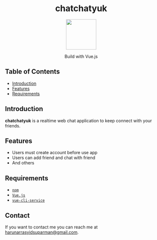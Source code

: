 <h1 align="center">chatchatyuk</h1>
<p align="center">
  <img height="100" src="https://vuejs.org/images/logo.png">
</p>
<p align="center">
  Build with Vue.js
</p>

## Table of Contents

- [Introduction](#introduction)
- [Features](#features)
- [Requirements](#requirements)

## Introduction
<b>chatchatyuk</b> is a realtime web chat application to keep connect with your friends.

## Features
* Users must create account before use app
* Users can add friend and chat with friend
* And others

## Requirements
* [`npm`](https://www.npmjs.com/get-npm)
* [`Vue.js`](https://vuejs.org/)
* [`vue-cli-service`](https://cli.vuejs.org/)

## Contact

If you want to contact me you can reach me at <harunarrasyidsuparman@gmail.com>.
